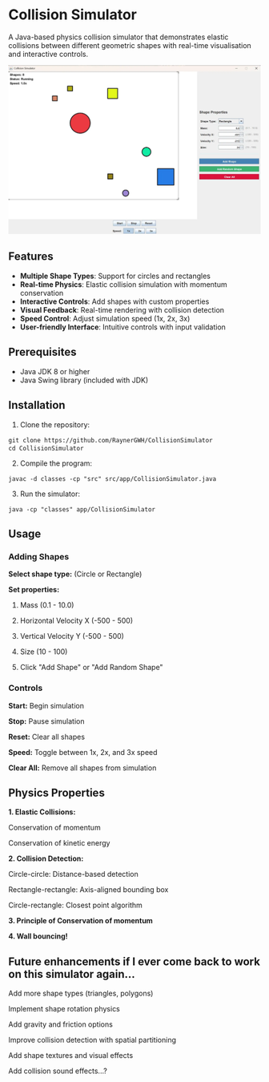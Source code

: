 # Collision Simulator

A Java-based physics collision simulator that demonstrates elastic collisions between different geometric shapes with real-time visualisation and interactive controls.  

![Collision Simulator Interface](resources/images/main-interface.png)

## Features

- **Multiple Shape Types**: Support for circles and rectangles
- **Real-time Physics**: Elastic collision simulation with momentum conservation
- **Interactive Controls**: Add shapes with custom properties
- **Visual Feedback**: Real-time rendering with collision detection
- **Speed Control**: Adjust simulation speed (1x, 2x, 3x)
- **User-friendly Interface**: Intuitive controls with input validation

## Prerequisites

- Java JDK 8 or higher
- Java Swing library (included with JDK)

## Installation

1. Clone the repository:
```
git clone https://github.com/RaynerGWH/CollisionSimulator
cd CollisionSimulator
```

2. Compile the program:
```
javac -d classes -cp "src" src/app/CollisionSimulator.java
```

3. Run the simulator:
```
java -cp "classes" app/CollisionSimulator
```


## Usage
### Adding Shapes

**Select shape type:** (Circle or Rectangle)

**Set properties:**

1. Mass (0.1 - 10.0)

2. Horizontal Velocity X (-500 - 500)

3. Vertical Velocity Y (-500 - 500)

4. Size (10 - 100)

5. Click "Add Shape" or "Add Random Shape"

### Controls

**Start:** Begin simulation

**Stop:** Pause simulation

**Reset:** Clear all shapes

**Speed:** Toggle between 1x, 2x, and 3x speed

**Clear All:** Remove all shapes from simulation

## Physics Properties

**1. Elastic Collisions:**

Conservation of momentum

Conservation of kinetic energy

**2. Collision Detection:**

Circle-circle: Distance-based detection

Rectangle-rectangle: Axis-aligned bounding box

Circle-rectangle: Closest point algorithm

**3. Principle of Conservation of momentum**

**4. Wall bouncing!**

## Future enhancements if I ever come back to work on this simulator again...

 Add more shape types (triangles, polygons)
 
 Implement shape rotation physics
 
 Add gravity and friction options
 
 Improve collision detection with spatial partitioning
 
 Add shape textures and visual effects

 Add collision sound effects...?
